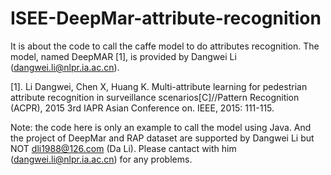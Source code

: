 # ISEE-DeepMar-attribute-recognition
It is about the code to call the caffe model to do attributes recognition. The model, named DeepMAR [1], is provided by Dangwei Li (dangwei.li@nlpr.ia.ac.cn).

[1]. Li Dangwei, Chen X, Huang K. Multi-attribute learning for pedestrian attribute recognition in surveillance scenarios[C]//Pattern Recognition (ACPR), 2015 3rd IAPR Asian Conference on. IEEE, 2015: 111-115.

Note: the code here is only an example to call the model using Java. And the project of DeepMar and RAP dataset are supported by Dangwei Li but NOT dli1988@126.com (Da Li). Please cantact with him (dangwei.li@nlpr.ia.ac.cn) for any problems.

